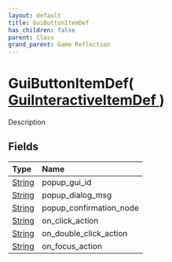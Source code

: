 ```yaml
---
layout: default
title: GuiButtonItemDef
has_children: false
parent: Class
grand_parent: Game Reflection
---
```

# GuiButtonItemDef( [ GuiInteractiveItemDef ](/riftbreaker-wiki/docs/game-reflection/classes/gui_interactive_item_def/) )
Description 

## Fields

| Type | Name |
|:----------|:--------------|
| [String](/riftbreaker-wiki/docs/game-reflection/components/string/) | popup_gui_id |
| [String](/riftbreaker-wiki/docs/game-reflection/components/string/) | popup_dialog_msg |
| [String](/riftbreaker-wiki/docs/game-reflection/components/string/) | popup_confirmation_node |
| [String](/riftbreaker-wiki/docs/game-reflection/components/string/) | on_click_action |
| [String](/riftbreaker-wiki/docs/game-reflection/components/string/) | on_double_click_action |
| [String](/riftbreaker-wiki/docs/game-reflection/components/string/) | on_focus_action |

